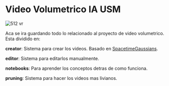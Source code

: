 # Video Volumetrico IA USM

![512 vr](https://github.com/IA-USM/VolumetricVideo/assets/74978011/4f618e88-d322-4905-b2f1-2b5b76dc673d)

Aca se ira guardando todo lo relacionado al proyecto de video volumetrico. Esta dividido en:

**creator**: Sistema para crear los videos. Basado en [SpacetimeGaussians](https://github.com/oppo-us-research/SpacetimeGaussians).

**editor**: Sistema para editarlos manualmente.

**notebooks**: Para aprender los conceptos detras de como funciona.

**pruning**: Sistema para hacer los videos mas livianos.
